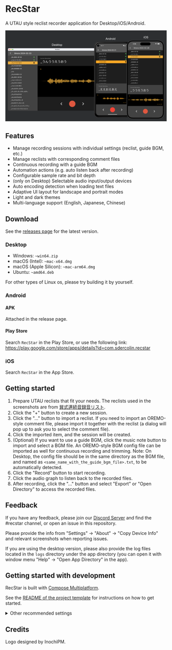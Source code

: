 # RecStar

A UTAU style reclist recorder application for Desktop/iOS/Android.

![platforms.png](readme_images/platforms.png)

## Features

- Manage recording sessions with individual settings (reclist, guide BGM, etc.)
- Manage reclists with corresponding comment files
- Continuous recording with a guide BGM
- Automation actions (e.g. auto listen back after recording)
- Configurable sample rate and bit depth
- (only on Desktop) Selectable audio input/output devices
- Auto encoding detection when loading text files
- Adaptive UI layout for landscape and portrait modes
- Light and dark themes
- Multi-language support (English, Japanese, Chinese)

## Download

See the [releases page](https://github.com/sdercolin/recstar/releases) for the latest version.

### Desktop

- Windows: `~win64.zip`
- macOS (Intel): `~mac-x64.dmg`
- macOS (Apple Silicon): `~mac-arm64.dmg`
- Ubuntu: `~amd64.deb`

For other types of Linux os, please try building it by yourself.

### Android

#### APK

Attached in the release page.

#### Play Store

Search `RecStar` in the Play Store, or use the following link:
https://play.google.com/store/apps/details?id=com.sdercolin.recstar

### iOS

Search `RecStar` in the App Store.

## Getting started

1. Prepare UTAU reclists that fit your needs. The reclists used in the screenshots are
   from [巽式連続音録音リスト](https://tatsu3.hateblo.jp/entry/ar426004).
2. Click the "+" button to create a new session.
3. Click the "..." button to import a reclist. If you need to import an OREMO-style comment file, please import it
   together with the reclist (a dialog will pop up to ask you to select the comment file).
4. Click the imported item, and the session will be created.
5. (Optional) If you want to use a guide BGM, click the music note button to import and select a BGM file. An
   OREMO-style BGM config file can be imported as well for continuous recording and trimming.
   Note: On Desktop, the config file should be in the same directory as the BGM file, and named
   as `<same_name_with_the_guide_bgm_file>.txt`, to be automatically detected.
6. Click the "Record" button to start recording.
7. Click the audio graph to listen back to the recorded files.
8. After recording, click the "..." button and select "Export" or "Open Directory" to access the recorded files.

## Feedback

If you have any feedback, please join our [Discord Server](https://discord.gg/TyEcQ6P73y) and find the #recstar channel,
or open an issue in this repository.

Please provide the info from "Settings" -> "About" -> "Copy Device Info" and relevant screenshots when reporting issues.

If you are using the desktop version, please also provide the log files located in the `logs` directory under the app
directory (you can open it with window menu "Help" -> "Open App Directory" in the app).

## Getting started with development

RecStar is built with [Compose Multiplatform](https://github.com/JetBrains/compose-jb).

See the [README of the project template](README-compose.md) for instructions on how to get started.

<details>
<summary>Other recommended settings</summary>

1. Install the `Kotlin KDoc Formatter` plugin, and use the following settings:
   [![KDoc Formatter settings](readme_images/kdoc_settings.png)](readme_images/kdoc_settings.png)
2. Run `./gradlew addKtlintFormatGitPreCommitHook` once to add a pre-commit hook that will automatically format your
   code before committing.
3. If in string definition files (e.g. [StringsEnglish.kt](shared/src/commonMain/kotlin/ui/string/StringEnglish.kt)), if
   the formatter of your Android Studio is always turning the wildcard imports into single imports, adjust the settings
   to allow wildcard imports on package `ui.string`.

</details>

## Credits

Logo designed by InochiPM.
